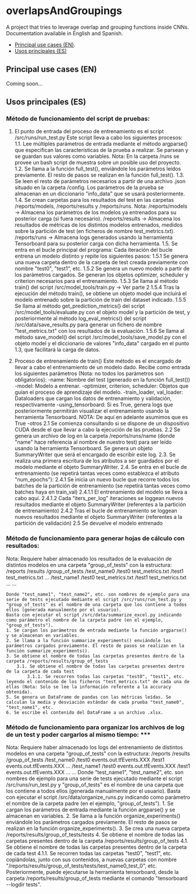 # overlapsAndGroupings
 A project that tries to leverage overlap and grouping functions inside CNNs. Documentation available in English and Spanish.

* [Principal use cases (EN)](#principal-use-cases-(EN)).
* [Usos principales (ES)](#usos-principales-(ES))

## Principal use cases (EN)

Coming soon...


## Usos principales (ES)

### Método de funcionamiento del script de pruebas:

1. El punto de entrada del proceso de entrenamiento es el script /src/runs/run_test.py
	Este script lleva a cabo los siguientes procesos:
	1.1. Lee múltiples parámetros de entrada mediante el método argparse() que especifican las características de la prueba a realizar. Se parsean y se guardan sus valores como variables.
		 Nota: En la carpeta /runs se provee un bash script de muestra sobre un posible uso del proyecto.  
	1.2. Se llama a la función full_test(), enviándole los parámetros leídos previamente. El resto de pasos se realizan en la función full_test().
	1.3. Se leen el resto de parámetros necesarios a partir de una archivo .json situado en la carpeta /config. Los parámetros de la prueba se almacenan en un diccionario "info_data" que se usará posteriormente.
	1.4. Se crean carpetas para los resultados del test en las carpetas /reports/models, /reports/results y /reports/runs.
		 Nota: /reports/models -> Almacena los parámetros de los modelos ya entrenados para su posterior carga (si fuera necesario).
		 	   /reports/results -> Almacena los resultados de métricas de los distintos modelos entrenados, medidos sobre la partición de test (en ficheros de nombre test_metrics.txt).
		 	   /reports/runs -> Almacena logs generados usando la herramienta Tensorboard para su posterior carga con dicha herramienta.
	1.5. Se entra en el bucle principal del programa: Cada iteración del bucle entrena un modelo distinto y repite los siguientes pasos:
		1.5.1 Se genera una nueva carpeta dentro de la carpeta de test creada previamente con nombre "test0", "test1", etc.
		1.5.2 Se genera un nuevo modelo a partir de los parámetros cargados. Se generan los objetos optimizer, scheduler y criterion necesarios para el entrenamiento.
		1.5.3 Se llama al método train() del script /src/model_tools/train.py -> Ver parte 2
		1.5.4 Tras la ejecución del método train(), se obtiene un objeto model que incluirá el modelo entrenado sobre la partición de train del dataset indicado.
		1.5.5 Se llama al método get_prediction_metrics() del script /src/model_tools/evaluate.py con el objeto model y la partición de test, y posteriormente al método log_eval_metrics() del script /src/data/save_results.py para generar un fichero de nombre "test_metrics.txt" con los resultados de la evaluación.
		1.5.6 Se llama al método save_model() del script /src/model_tools/save_model.py con el objeto model y el diccionario de valores "info_data" cargado en el punto 1.3, que facilitará la carga de datos.

2. Proceso de entrenamiento de train()
	Este método es el encargado de llevar a cabo el entrenamiento de un modelo dado. 
	Recibe como entrada los siguientes parámetros (Nota: no todos los parámetros son obligatorios):
		-name: Nombre del test (generado en la función full_test())
		-model: Modelo a entrenar.
		-optimizer, criterion, scheduler: Objetos que guían el proceso de aprendizaje del modelo.
		-train_loader, val_loader: Dataloaders que cargan los datos de entrenamiento y validación, respectivamente
		-using_tensorboard: Si es True, genera logs que posteriormente permitirán visualizar el entrenamiento usando la herramienta Tensorboard. NOTA: De aquí en adelante asumimos que es True
		-otros
	2.1 Se comienza consultando si se dispone de un dispositivo CUDA desde el que llevar a cabo la ejecución de las pruebas.
	2.2 Se genera un archivo de log en la carpeta /reports/runs/name (donde "name" hace referencia al nombre de nuestro test) para ser leído usando la herramienta Tensorboard. Se genera un objeto SummaryWriter que será el encargado de escribir este log.
	2.3. Se realiza una primera escritura de los atributos a ser guardados por el modelo mediante el objeto SummaryWriter.
	2.4. Se entra en el bucle de entrenamiento (se repetirá tantas veces como establezca el atributo "num_epochs"):
		2.4.1 Se inicia un nuevo bucle que recorre todos los batches de la partición de entrenamiento (se repetirá tantas veces como batches haya en train_val)
			2.4.1.1 El entrenamiento del modelo se lleva a cabo aquí.
			2.4.1.2 Cada "iters_per_log" iteraciones se loggean nuevos resultados mediante el objeto SummaryWriter (referentes a la partición de entrenamiento)
		2.4.2 Tras el bucle de entrenamiento se loggean nuevos resultados mediante el objeto SummaryWriter (referentes a la partición de validación)
	2.5 Se devuelve el modelo entrenado



### Método de funcionamiento para generar hojas de cálculo con resultados: 

Nota: Requiere haber almacenado los resultados de la evaluación de distintos modelos en una carpeta "group_of_tests" con la estructura:
	/reports
		/results
			/group_of_tests
				/test_name0
					/test0
						test_metrics.txt
					/test1
						test_metrics.txt
					...
				/test_name1
					/test0
						test_metrics.txt
					/test1
						test_metrics.txt
					...
				...

	Donde "test_name1", "test_name2", etc. son nombres de ejemplo para una serie de tests ejecutado mediante el script /src/runs/run_test.py y "group_of_tests" es el nombre de una carpeta que los contiene a todos ellos (generada manualmente por el usuario).
	Basta con ejecutar el script /src/data/summarize_excel.py indicando como parámetro el nombre de la carpeta padre (en el ejemplo, "group_of_tests").
	1. Se cargan los parámetros de entrada mediante la función argparse() y se almacenan en variables.
	2. Se llama a la función summarize_experiments() enviándole los parámetros cargados previamente. El resto de pasos se realizan en la función summarize_experiments().
	3. Se obtiene el nombre de todas las carpetas presentes dentro de la carpeta /reports/results/group_of_tests
		3.1. Se obtiene el nombre de todas las carpetas presentes dentro de la carpeta de cada test
			3.1.1. Se recorren todas las carpetas "test0", "test1", etc. leyendo el contenido de los ficheros "test_metrics.txt" de cada una de ellas (Nota: Solo se lee la información referente a la accuracy obtenida).
	5. Se genera un DataFrame de pandas con las métricas leídas. Se calculan la media y desviación estándar de cada prueba "test_name0", "test_name1", etc.
	6. Se escribe el contenido del DataFrame a un archivo .xlsx.


### Método de funcionamiento para organizar los archivos de log de un test y poder cargarlos al mismo tiempo: ***

Nota: Requiere haber almacenado los logs del entrenamiento de distintos modelos en una carpeta "group_of_tests" con la estructura:
	/reports
		/results
			/group_of_tests
				/test_name0
					/test0
						events.out.tfEvents.XXX
					/test1
						events.out.tfEvents.XXX
					...
				/test_name1
					/test0
						events.out.tfEvents.XXX
					/test1
						events.out.tfEvents.XXX
					...
				...
	Donde "test_name1", "test_name2", etc. son nombres de ejemplo para una serie de tests ejecutado mediante el script /src/runs/run_test.py y "group_of_tests" es el nombre de una carpeta que los contiene a todos ellos (generada manualmente por el usuario).
	Basta con ejecutar el script /src/data/organize_runs.py indicando como parámetro el nombre de la carpeta padre (en el ejemplo, "group_of_tests").
	1. Se cargan los parámetros de entrada mediante la función argparse() y se almacenan en variables.
	2. Se llama a la función organize_experiments() enviándole los parámetros cargados previamente. El resto de pasos se realizan en la función organize_experiments().
	3. Se crea una nueva carpeta /reports/results/group_of_tests/tests
	4. Se obtiene el nombre de todas las carpetas presentes dentro de la carpeta /reports/results/group_of_tests
		4.1. Se obtiene el nombre de todas las carpetas presentes dentro de la carpeta de cada test
			4.1.1. Se recorren todas las carpetas "test0", "test1", etc. copiándolas, junto con sus contenidos, a nuevas carpetas con nombre "/reports/results/group_of_tests/tests/test_name0_test_0", etc.
	Posteriormente, puede ejecutarse la herramienta tensorboard, desde la carpeta /reports/results/group_of_tests mediante el comando "tensorboard --logdir tests".
